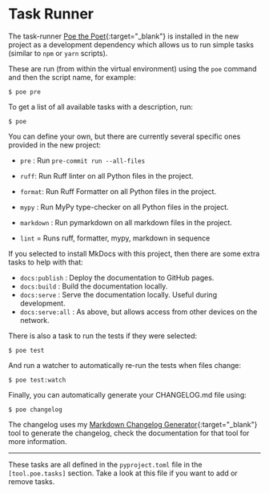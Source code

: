 # Task Runner

The task-runner [Poe the
Poet](https://github.com/nat-n/poethepoet){:target="_blank"} is installed in the
new project as a development dependency which allows us to run simple tasks
(similar to `npm` or `yarn` scripts).

These are run (from within the virtual environment) using the `poe` command and
then the script name, for example:

```console
$ poe pre
```

To get a list of all available tasks with a description, run:

```console
$ poe
```

You can define your own, but there are currently several specific ones provided
in the new project:

- `pre` : Run `pre-commit run --all-files`
- `ruff`: Run Ruff linter on all Python files in the project.
- `format`: Run Ruff Formatter on all Python files in the project.
- `mypy` : Run MyPy type-checker on all Python files in the project.
- `markdown` : Run pymarkdown on all markdown files in the project.

- `lint` = Runs ruff, formatter, mypy, markdown in sequence

If you selected to install MkDocs with this project, then there are some extra
tasks to help with that:

- `docs:publish` : Deploy the documentation to GitHub pages.
- `docs:build` : Build the documentation locally.
- `docs:serve` : Serve the documentation locally. Useful during development.
- `docs:serve:all` : As above, but allows access from other devices on the
  network.

There is also a task to run the tests if they were selected:

```console
$ poe test
```

And run a watcher to automatically re-run the tests when files change:

```console
$ poe test:watch
```

Finally, you can automatically generate your CHANGELOG.md file using:

```console
$ poe changelog
```

The changelog uses my [Markdown Changelog
Generator](https://changelog.seapagan.net){:target="_blank"} tool to generate
the changelog, check the documentation for that tool for more information.

---

These tasks are all defined in the `pyproject.toml` file in the
`[tool.poe.tasks]` section. Take a look at this file if you want to add or
remove tasks.
